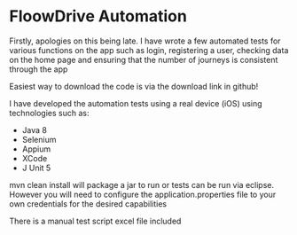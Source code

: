  # FloowDrive Automation
 
 Firstly, apologies on this being late. I have wrote a few automated tests for various functions on the app such as login, registering a user, checking data on the home page and ensuring that the number of journeys is consistent through the app

Easiest way to download the code is via the download link in github! 

I have developed the automation tests using a real device (iOS) using technologies such as:

* Java 8
* Selenium
* Appium
* XCode
* J Unit 5

mvn clean install will package a jar to run or tests can be run via eclipse. However you will need to configure the application.properties file to your own credentials for the desired capabilities

There is a manual test script excel file included


